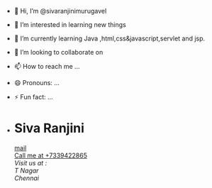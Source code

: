 - 👋 Hi, I’m @sivaranjinimurugavel
- 👀 I’m interested in learning new things
- 🌱 I’m currently learning Java ,html,css&javascript,servlet and jsp.
- 💞️ I’m looking to collaborate on 
- 📫 How to reach me ...
- 😄 Pronouns: ...
- ⚡ Fun fact: ...

- <html>
  <h1>
    Siva Ranjini
  </h1>
  <a href ="mailto:sivaranjinimurugavel@gmail.com"> mail</a><br>
   <a href ="tel:+7339422865"> Call me at +7339422865</a><br>
  
    <address>
      Visit us at :<br>
      T Nagar<br>
      Chennai<br>
      
    </address>
    
  
</html>

<!---
sivaranjinimurugavel/sivaranjinimurugavel is a ✨ special ✨ repository because its `README.md` (this file) appears on your GitHub profile.
You can click the Preview link to take a look at your changes.
--->
